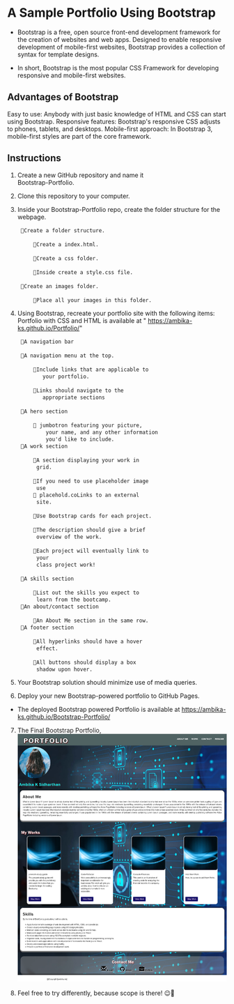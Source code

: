 # A Sample Portfolio Using Bootstrap

* Bootstrap is a free, open source front-end development framework for the creation of websites and web apps. Designed to enable responsive development of mobile-first websites, Bootstrap provides a collection of syntax for template designs.

* In short, Bootstrap is the most popular CSS Framework for developing responsive and mobile-first websites.

## Advantages of Bootstrap
Easy to use: Anybody with just basic knowledge of HTML and CSS can start using Bootstrap. Responsive features: Bootstrap's responsive CSS adjusts to phones, tablets, and desktops. Mobile-first approach: In Bootstrap 3, mobile-first styles are part of the core framework.

## Instructions

1. Create a new GitHub repository and name it   
   Bootstrap-Portfolio.

2. Clone this repository to your computer.

3. Inside your Bootstrap-Portfolio repo, create the 
   folder structure for the webpage.

        🔷Create a folder structure.

            🔲Create a index.html.

            🔲Create a css folder.

            🔲Inside create a style.css file.

        🔷Create an images folder.

            🔲Place all your images in this folder.
4. Using Bootstrap, recreate your portfolio site with 
   the following items: 
    Portfolio with CSS and HTML is available at 
    " https://ambika-ks.github.io/Portfolio/"

        🔷A navigation bar

        🔷A navigation menu at the top. 

            🔲Include links that are applicable to  
               your portfolio.

            🔲Links should navigate to the 
               appropriate sections

        🔷A hero section

            🔲 jumbotron featuring your picture, 
                your name, and any other information 
                you'd like to include.
        🔷A work section

            🔲A section displaying your work in 
             grid.

            🔲If you need to use placeholder image 
             use 
            🔲 placehold.coLinks to an external 
             site.

            🔲Use Bootstrap cards for each project.

            🔲The description should give a brief 
             overview of the work.

            🔲Each project will eventually link to 
             your 
             class project work!

        🔷A skills section
            
            🔲List out the skills you expect to 
             learn from the bootcamp.
        🔷An about/contact section

            🔲An About Me section in the same row.
        🔷A footer section
            
            🔲All hyperlinks should have a hover 
             effect.
            
            🔲All buttons should display a box 
             shadow upon hover.

5. Your Bootstrap solution should minimize use of media queries.

6. Deploy your new Bootstrap-powered portfolio to GitHub Pages.
 
 * The deployed Bootstrap powered Portfolio is available at
         https://ambika-ks.github.io/Bootstrap-Portfolio/

7. The Final Bootstrap Portfolio,
        ![Final Bootstrap portfolio](images/Screenshot-Bootstrap-Portfolio.png)

8. Feel free to try differently, because scope is 
   there! 😉💃